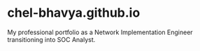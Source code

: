 # chel-bhavya.github.io
My professional portfolio as a Network Implementation Engineer transitioning into SOC Analyst.
